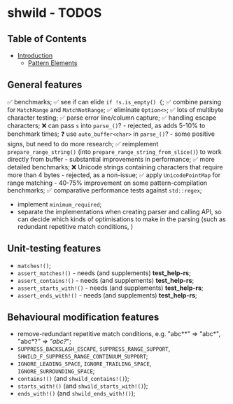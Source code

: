 # shwild - TODOS <!-- omit in toc -->


## Table of Contents <!-- omit in toc -->

- [Introduction](#introduction)
	- [Pattern Elements](#pattern-elements)


## General features

✅ benchmarks;
✅ see if can elide `if !s.is_empty() {`;
✅ combine parsing for `MatchRange` and `MatchNotRange`;
✅ eliminate `Option<>`;
✅ lots of multibyte character testing;
✅ parse error line/column capture;
✅ handling escape characters;
❌ can pass `s` into `parse_()`? - rejected, as adds 5-10% to benchmark times;
❓ use `auto_buffer<char>` in `parse_()`? - some positive signs, but need to do more research;
✅ reimplement `prepare_range_string()` (into `prepare_range_string_from_slice()`) to work directly from buffer - substantial improvements in performance;
✅ more detailed benchmarks;
❌ Unicode strings containing characters that require more than 4 bytes - rejected, as a non-issue;
✅ apply `UnicodePointMap` for range matching - 40-75% improvement on some pattern-compilation benchmarks;
✅ comparative performance tests against `std::regex`;
* implement `minimum_required`;
* separate the implementations when creating parser and calling API, so can decide which kinds of optimisations to make in the parsing (such as redundant repetitive match conditions, )


## Unit-testing features


* `matches!()`;
* `assert_matches!()` - needs (and supplements) **test_help-rs**;
* `assert_contains!()` - needs (and supplements) **test_help-rs**;
* `assert_starts_with!()` - needs (and supplements) **test_help-rs**;
* `assert_ends_with!()` - needs (and supplements) **test_help-rs**;


## Behavioural modification features

* remove-redundant repetitive match conditions, e.g. "abc**" => "abc*", "abc*?*" => "abc?*";
* `SUPPRESS_BACKSLASH_ESCAPE`, `SUPPRESS_RANGE_SUPPORT`, `SHWILD_F_SUPPRESS_RANGE_CONTINUUM_SUPPORT`;
* `IGNORE_LEADING_SPACE`, `IGNORE_TRAILING_SPACE`, `IGNORE_SURROUNDING_SPACE`;
* `contains!()` (and `shwild_contains!()`);
* `starts_with!()` (and `shwild_starts_with!()`);
* `ends_with!()` (and `shwild_ends_with!()`);



<!-- ########################### end of file ########################### -->


